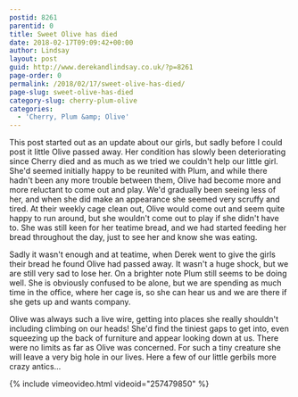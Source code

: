 ```yaml
---
postid: 8261
parentid: 0
title: Sweet Olive has died
date: 2018-02-17T09:09:42+00:00
author: Lindsay
layout: post
guid: http://www.derekandlindsay.co.uk/?p=8261
page-order: 0
permalink: /2018/02/17/sweet-olive-has-died/
page-slug: sweet-olive-has-died
category-slug: cherry-plum-olive
categories:
  - 'Cherry, Plum &amp; Olive'
---
```

This post started out as an update about our girls, but sadly before I could post it little Olive passed away. Her condition has slowly been deteriorating since Cherry died and as much as we tried we couldn't help our little girl. She'd seemed initially happy to be reunited with Plum, and while there hadn't been any more trouble between them, Olive had become more and more reluctant to come out and play. We'd gradually been seeing less of her, and when she did make an appearance she seemed very scruffy and tired. At their weekly cage clean out, Olive would come out and seem quite happy to run around, but she wouldn't come out to play if she didn't have to. She was still keen for her teatime bread, and we had started feeding her bread throughout the day, just to see her and know she was eating.

Sadly it wasn't enough and at teatime, when Derek went to give the girls their bread he found Olive had passed away. It wasn't a huge shock, but we are still very sad to lose her. On a brighter note Plum still seems to be doing well. She is obviously confused to be alone, but we are spending as much time in the office, where her cage is, so she can hear us and we are there if she gets up and wants company.

Olive was always such a live wire, getting into places she really shouldn't including climbing on our heads! She'd find the tiniest gaps to get into, even squeezing up the back of furniture and appear looking down at us. There were no limits as far as Olive was concerned. For such a tiny creature she will leave a very big hole in our lives. Here a few of our little gerbils more crazy antics...

{% include vimeovideo.html videoid="257479850" %}